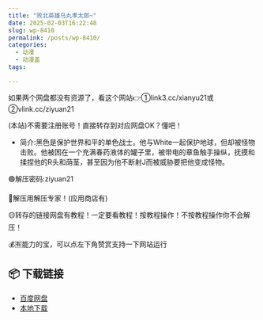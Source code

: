 ```yaml
---
title: "败北英雄乌丸孝太郎~"
date: 2025-02-03T16:22:48
slug: wp-8410
permalink: /posts/wp-8410/
categories:
  - 动漫
  - 动漫盖
tags:

---
```


如果两个网盘都没有资源了，看这个网站👉①link3.cc/xianyu21或②vlink.cc/ziyuan21

(本站)不需要注册账号！直接转存到对应网盘OK？懂吧！

*   简介:黑色是保护世界和平的单色战士。他与White一起保护地球，但却被怪物击败。他被困在一个充满春药液体的罐子里，被带电的章鱼触手操纵，抚摸和揉捏他的R头和荫茎，甚至因为他不断射J而被威胁要把他变成怪物。

🟢解压密码:ziyuan21

🔵解压用解压专家！(应用商店有)

🟡转存的链接网盘有教程！一定要看教程！按教程操作！不按教程操作你不会解压！

💰🈶能力的宝，可以点左下角赞赏支持一下网站运行

## 📦 下载链接
- [百度网盘](https://blziyuan21.com/pay-download/8410?key=a4f6e450f8&down_id=0)
- [本地下载](https://blziyuan21.com/pay-download/8410?key=a4f6e450f8&down_id=1)

